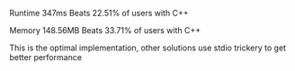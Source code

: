 Runtime
347ms
Beats 22.51% of users with C++

Memory
148.56MB
Beats 33.71% of users with C++

This is the optimal implementation, other solutions use stdio trickery to get
better performance
